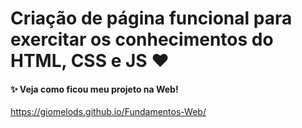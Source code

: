 # Criação de página funcional para exercitar os conhecimentos do HTML, CSS e JS ❤

#### ✨ Veja como ficou meu projeto na Web! 

https://giomelods.github.io/Fundamentos-Web/
